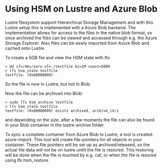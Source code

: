 
# Using HSM on Lustre and Azure Blob 

Lustre filesystem support Hierarchical Storage Management and with this Lustre setup this is implemented with a Azure Blob backend. The implementation allows for access to the files in the native blob format, so once archived the files can be viewed and accessed through e.g. the Azure Storage Explorer. Also files can be easily imported from Azure Blob and cached onto Lustre.

To create a 5GB file and view the HSM state with lfs:
```
> dd if=/dev/zero of=./testfile bs=1M count=5000
> lfs hsm_state testfile
testfile: (0x00000000)
```
So the file is now in Lustre, but not in Blob.

Now the file can be archived into Blob:
```
> sudo lfs hsm_archive testfile
> lfs hsm_state testfile
testfile: (0x00000009) exists archived, archive_id:1
``` 
and depending on the size, after a few moments the file can also be found in your Blob container in the lustre-archive folder.

To sync a complete container from Azure Blob to Lustre, a tool is created: azure-import. This tool will create file-pointers for all objects in your container. These file pointers will be set up as archived/released, so the actual file data will not be on lustre untill the file is restored. This restoring will be done when the file is touched by e.g. cat; or when the file is resored using lfs hsm_restore.

     
